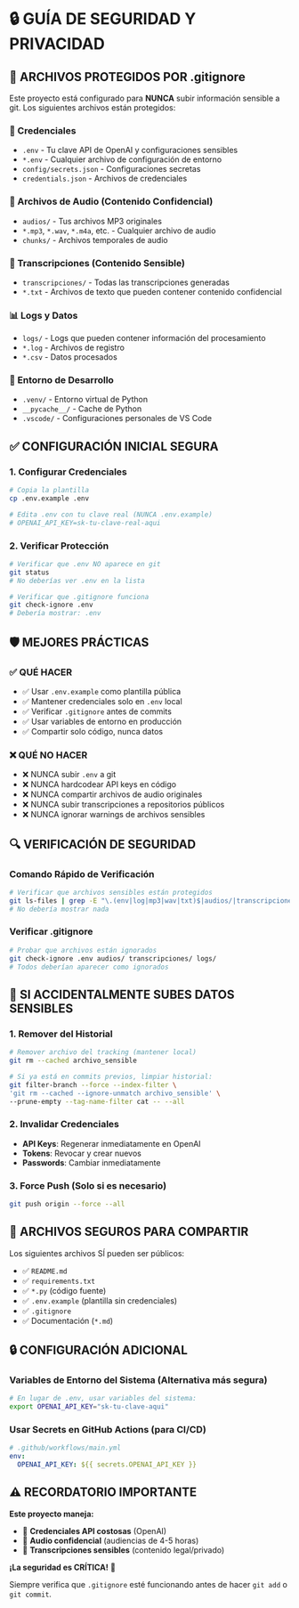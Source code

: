 # 🔒 GUÍA DE SEGURIDAD Y PRIVACIDAD

## 🚨 ARCHIVOS PROTEGIDOS POR .gitignore

Este proyecto está configurado para **NUNCA** subir información sensible a git. Los siguientes archivos están protegidos:

### 🔑 Credenciales

- `.env` - Tu clave API de OpenAI y configuraciones sensibles
- `*.env` - Cualquier archivo de configuración de entorno
- `config/secrets.json` - Configuraciones secretas
- `credentials.json` - Archivos de credenciales

### 🎵 Archivos de Audio (Contenido Confidencial)

- `audios/` - Tus archivos MP3 originales
- `*.mp3`, `*.wav`, `*.m4a`, etc. - Cualquier archivo de audio
- `chunks/` - Archivos temporales de audio

### 📄 Transcripciones (Contenido Sensible)

- `transcripciones/` - Todas las transcripciones generadas
- `*.txt` - Archivos de texto que pueden contener contenido confidencial

### 📊 Logs y Datos

- `logs/` - Logs que pueden contener información del procesamiento
- `*.log` - Archivos de registro
- `*.csv` - Datos procesados

### 🐍 Entorno de Desarrollo

- `.venv/` - Entorno virtual de Python
- `__pycache__/` - Cache de Python
- `.vscode/` - Configuraciones personales de VS Code

## ✅ CONFIGURACIÓN INICIAL SEGURA

### 1. Configurar Credenciales

```bash
# Copia la plantilla
cp .env.example .env

# Edita .env con tu clave real (NUNCA .env.example)
# OPENAI_API_KEY=sk-tu-clave-real-aqui
```

### 2. Verificar Protección

```bash
# Verificar que .env NO aparece en git
git status
# No deberías ver .env en la lista

# Verificar que .gitignore funciona
git check-ignore .env
# Debería mostrar: .env
```

## 🛡️ MEJORES PRÁCTICAS

### ✅ QUÉ HACER

- ✅ Usar `.env.example` como plantilla pública
- ✅ Mantener credenciales solo en `.env` local
- ✅ Verificar `.gitignore` antes de commits
- ✅ Usar variables de entorno en producción
- ✅ Compartir solo código, nunca datos

### ❌ QUÉ NO HACER

- ❌ NUNCA subir `.env` a git
- ❌ NUNCA hardcodear API keys en código
- ❌ NUNCA compartir archivos de audio originales
- ❌ NUNCA subir transcripciones a repositorios públicos
- ❌ NUNCA ignorar warnings de archivos sensibles

## 🔍 VERIFICACIÓN DE SEGURIDAD

### Comando Rápido de Verificación

```bash
# Verificar que archivos sensibles están protegidos
git ls-files | grep -E "\.(env|log|mp3|wav|txt)$|audios/|transcripciones/"
# No debería mostrar nada
```

### Verificar .gitignore

```bash
# Probar que archivos están ignorados
git check-ignore .env audios/ transcripciones/ logs/
# Todos deberían aparecer como ignorados
```

## 🚨 SI ACCIDENTALMENTE SUBES DATOS SENSIBLES

### 1. Remover del Historial

```bash
# Remover archivo del tracking (mantener local)
git rm --cached archivo_sensible

# Si ya está en commits previos, limpiar historial:
git filter-branch --force --index-filter \
'git rm --cached --ignore-unmatch archivo_sensible' \
--prune-empty --tag-name-filter cat -- --all
```

### 2. Invalidar Credenciales

- **API Keys**: Regenerar inmediatamente en OpenAI
- **Tokens**: Revocar y crear nuevos
- **Passwords**: Cambiar inmediatamente

### 3. Force Push (Solo si es necesario)

```bash
git push origin --force --all
```

## 🎯 ARCHIVOS SEGUROS PARA COMPARTIR

Los siguientes archivos SÍ pueden ser públicos:

- ✅ `README.md`
- ✅ `requirements.txt`
- ✅ `*.py` (código fuente)
- ✅ `.env.example` (plantilla sin credenciales)
- ✅ `.gitignore`
- ✅ Documentación (`*.md`)

## 🔒 CONFIGURACIÓN ADICIONAL

### Variables de Entorno del Sistema (Alternativa más segura)

```bash
# En lugar de .env, usar variables del sistema:
export OPENAI_API_KEY="sk-tu-clave-aqui"
```

### Usar Secrets en GitHub Actions (para CI/CD)

```yaml
# .github/workflows/main.yml
env:
  OPENAI_API_KEY: ${{ secrets.OPENAI_API_KEY }}
```

## ⚠️ RECORDATORIO IMPORTANTE

**Este proyecto maneja:**

- 🔑 **Credenciales API costosas** (OpenAI)
- 🎵 **Audio confidencial** (audiencias de 4-5 horas)
- 📄 **Transcripciones sensibles** (contenido legal/privado)

**¡La seguridad es CRÍTICA!** 🚨

Siempre verifica que `.gitignore` esté funcionando antes de hacer `git add` o `git commit`.
